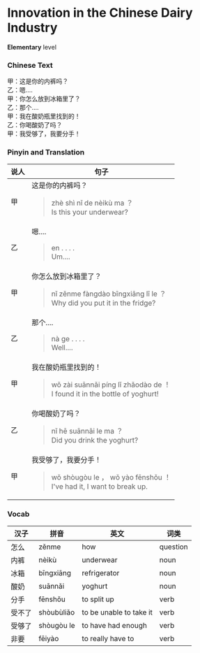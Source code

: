# Innovation in the Chinese Dairy Industry
**Elementary** level
### Chinese Text
甲：这是你的内裤吗？<br />乙：嗯....<br />甲：你怎么放到冰箱里了？<br />乙：那个....<br />甲：我在酸奶瓶里找到的！<br />乙：你喝酸奶了吗？<br />甲：我受够了，我要分手！

### Pinyin and Translation
|说人|句子|
|----|----|
|甲|这是你的内裤吗？<blockquote>zhè shì nǐ de nèikù ma ？<br />Is this your underwear?</blockquote>|
|乙|嗯....<blockquote>en . . . .<br />Um....</blockquote>|
|甲|你怎么放到冰箱里了？<blockquote>nǐ zěnme fàngdào bīngxiāng lǐ le ？<br />Why did you put it in the fridge?</blockquote>|
|乙|那个....<blockquote>nà ge . . . .<br />Well....</blockquote>|
|甲|我在酸奶瓶里找到的！<blockquote>wǒ zài suānnǎi píng lǐ zhǎodào de ！<br />I found it in the bottle of yoghurt!</blockquote>|
|乙|你喝酸奶了吗？<blockquote>nǐ hē suānnǎi le ma ？<br />Did you drink the yoghurt?</blockquote>|
|甲|我受够了，我要分手！<blockquote>wǒ shòugòu le ， wǒ yào fēnshǒu ！<br />I've had it, I want to break up.</blockquote>|
### Vocab
|汉子|拼音|英文|词类|
|----|----|----|----|
|怎么|zěnme|how|question|
|内裤|nèikù|underwear|noun|
|冰箱|bīngxiāng|refrigerator|noun|
|酸奶|suānnǎi|yoghurt|noun|
|分手|fēnshǒu|to split up|verb|
|受不了|shòubùliǎo|to be unable to take it|verb|
|受够了|shòugòu le|to have had enough|verb|
|非要|fēiyào|to really have to|verb|